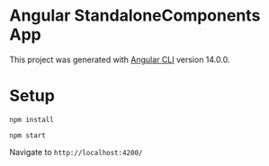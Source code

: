 # Angular StandaloneComponents App

This project was generated with [Angular CLI](https://github.com/angular/angular-cli) version 14.0.0.

# Setup

```
npm install

npm start
```

Navigate to `http://localhost:4200/`
